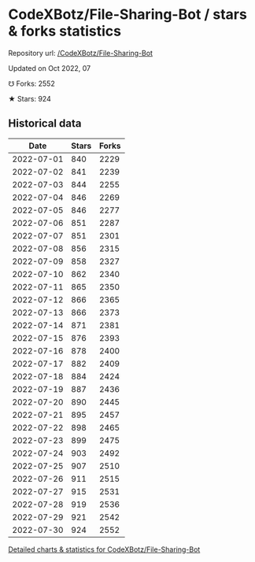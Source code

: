 # CodeXBotz/File-Sharing-Bot / stars & forks statistics

Repository url: [/CodeXBotz/File-Sharing-Bot](https://github.com/CodeXBotz/File-Sharing-Bot)

Updated on Oct 2022, 07

☋ Forks: 2552

★ Stars: 924

## Historical data
| Date | Stars | Forks |
|------|-------|-------|
| 2022-07-01 | 840 | 2229 | 
| 2022-07-02 | 841 | 2239 | 
| 2022-07-03 | 844 | 2255 | 
| 2022-07-04 | 846 | 2269 | 
| 2022-07-05 | 846 | 2277 | 
| 2022-07-06 | 851 | 2287 | 
| 2022-07-07 | 851 | 2301 | 
| 2022-07-08 | 856 | 2315 | 
| 2022-07-09 | 858 | 2327 | 
| 2022-07-10 | 862 | 2340 | 
| 2022-07-11 | 865 | 2350 | 
| 2022-07-12 | 866 | 2365 | 
| 2022-07-13 | 866 | 2373 | 
| 2022-07-14 | 871 | 2381 | 
| 2022-07-15 | 876 | 2393 | 
| 2022-07-16 | 878 | 2400 | 
| 2022-07-17 | 882 | 2409 | 
| 2022-07-18 | 884 | 2424 | 
| 2022-07-19 | 887 | 2436 | 
| 2022-07-20 | 890 | 2445 | 
| 2022-07-21 | 895 | 2457 | 
| 2022-07-22 | 898 | 2465 | 
| 2022-07-23 | 899 | 2475 | 
| 2022-07-24 | 903 | 2492 | 
| 2022-07-25 | 907 | 2510 | 
| 2022-07-26 | 911 | 2515 | 
| 2022-07-27 | 915 | 2531 | 
| 2022-07-28 | 919 | 2536 | 
| 2022-07-29 | 921 | 2542 | 
| 2022-07-30 | 924 | 2552 | 


[Detailed charts & statistics for CodeXBotz/File-Sharing-Bot](https://reviewgithub.com/rep/CodeXBotz/File-Sharing-Bot)
